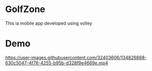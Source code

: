 # GolfZone
 This ia mobile app developed using volley
# Demo
https://user-images.githubusercontent.com/32403606/134826888-630c5047-4f76-4255-b95b-d328f9e4669e.mp4
